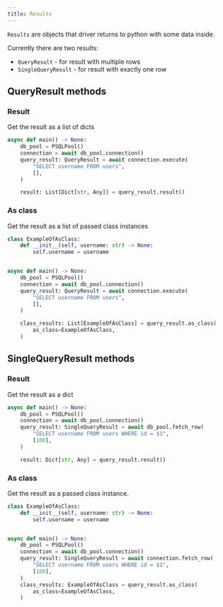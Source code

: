 ```yaml
---
title: Results
---
```


`Results` are objects that driver returns to python with some data inside.

Currently there are two results:

- `QueryResult` - for result with multiple rows
- `SingleQueryResult` - for result with exactly one row

## QueryResult methods

### Result

Get the result as a list of dicts

```python
async def main() -> None:
    db_pool = PSQLPool()
    connection = await db_pool.connection()
    query_result: QueryResult = await connection.execute(
        "SELECT username FROM users",
        [],
    )

    result: List[Dict[str, Any]] = query_result.result()
```

### As class

Get the result as a list of passed class instances

```python
class ExampleOfAsClass:
    def __init__(self, username: str) -> None:
        self.username = username


async def main() -> None:
    db_pool = PSQLPool()
    connection = await db_pool.connection()
    query_result: QueryResult = await connection.execute(
        "SELECT username FROM users",
        [],
    )

    class_results: List[ExampleOfAsClass] = query_result.as_class(
        as_class=ExampleOfAsClass,
    )
```

## SingleQueryResult methods

### Result

Get the result as a dict

```python
async def main() -> None:
    db_pool = PSQLPool()
    connection = await db_pool.connection()
    query_result: SingleQueryResult = await db_pool.fetch_row(
        "SELECT username FROM users WHERE id = $1",
        [100],
    )

    result: Dict[str, Any] = query_result.result()
```

### As class

Get the result as a passed class instance.

```python
class ExampleOfAsClass:
    def __init__(self, username: str) -> None:
        self.username = username


async def main() -> None:
    db_pool = PSQLPool()
    connection = await db_pool.connection()
    query_result: SingleQueryResult = await connection.fetch_row(
        "SELECT username FROM users WHERE id = $1",
        [100],
    )
    class_results: ExampleOfAsClass = query_result.as_class(
        as_class=ExampleOfAsClass,
    )
```
